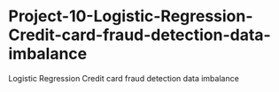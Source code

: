 # Project-10-Logistic-Regression-Credit-card-fraud-detection-data-imbalance
Logistic Regression Credit card fraud detection data imbalance
